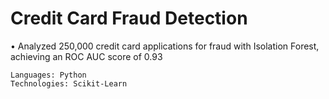 # Credit Card Fraud Detection

• Analyzed 250,000 credit card applications for fraud with Isolation Forest, achieving an ROC AUC score of 0.93

```text
Languages: Python
Technologies: Scikit-Learn
